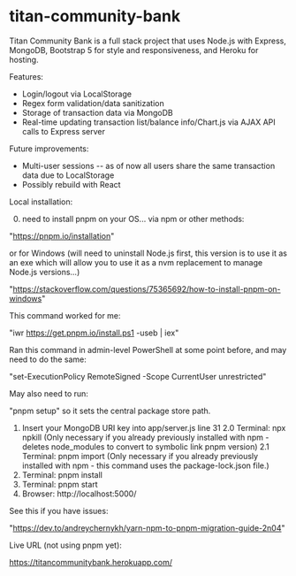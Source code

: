 # titan-community-bank
Titan Community Bank is a full stack project that uses Node.js with Express, MongoDB, Bootstrap 5 for style and responsiveness, and Heroku for hosting.

Features:

- Login/logout via LocalStorage
- Regex form validation/data sanitization
- Storage of transaction data via MongoDB
- Real-time updating transaction list/balance info/Chart.js via AJAX API calls to Express server

Future improvements:

- Multi-user sessions -- as of now all users share the same transaction data due to LocalStorage
- Possibly rebuild with React

Local installation:

0. need to install pnpm on your OS... via npm or other methods:

"https://pnpm.io/installation"

or for Windows (will need to uninstall Node.js first, this version is to use it as an exe which will allow you to use it as a nvm replacement to manage Node.js versions...)

"https://stackoverflow.com/questions/75365692/how-to-install-pnpm-on-windows"

This command worked for me:

"iwr https://get.pnpm.io/install.ps1 -useb | iex"

Ran this command in admin-level PowerShell at some point before, and may need to do the same:

"set-ExecutionPolicy RemoteSigned -Scope CurrentUser unrestricted"

May also need to run:

"pnpm setup" so it sets the central package store path.


1. Insert your MongoDB URI key into app/server.js line 31
2.0 Terminal: npx npkill (Only necessary if you already previously installed with npm - deletes node_modules to convert to symbolic link pnpm version)
2.1 Terminal: pnpm import (Only necessary if you already previously installed with npm - this command uses the package-lock.json file.)
3. Terminal:  pnpm install 
4. Terminal: pnpm start
5. Browser: http://localhost:5000/

See this if you have issues:

"https://dev.to/andreychernykh/yarn-npm-to-pnpm-migration-guide-2n04"

Live URL (not using pnpm yet):

https://titancommunitybank.herokuapp.com/
